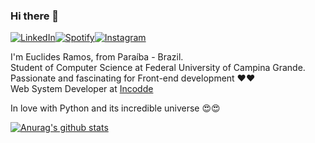 ### Hi there 👋

<a href="https://www.linkedin.com/in/euclides-ramos/" target="_blank"><img src="https://img.shields.io/badge/LinkedIn-%230077B5.svg?&style=flat-square&logo=linkedin&logoColor=white" alt="LinkedIn"><a href="https://open.spotify.com/user/222jpc47n2f35sfebo77lrlea?si=TTG5n98LRzqStzlnNeKOwg" target="_blank"><img src="https://img.shields.io/badge/Spotify-%231ED760.svg?&style=flat-square&logo=spotify&logoColor=white" alt="Spotify"></a><a href="https://www.instagram.com/euclidesrfilho/" target="_blank"><img src="https://img.shields.io/badge/Instagram-c42d91.svg?&style=flat-square&logo=instagram&logoColor=white" alt="Instagram"></a>

I'm Euclides Ramos, from Paraíba - Brazil.<br>
Student of Computer Science at Federal University of Campina Grande.<br>
Passionate and fascinating for Front-end development ❤❤<br>
Web System Developer at [Incodde](https://www.incodde.com/)

In love with Python and its incredible universe 😍😍

[![Anurag's github stats](https://github-readme-stats.vercel.app/api?username=EuclidesRamos&theme=merko)](https://github.com/anuraghazra/github-readme-stats)
